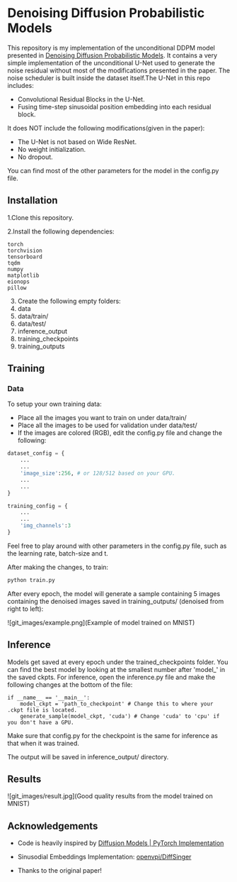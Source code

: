 
# Denoising Diffusion Probabilistic Models

This repository is my implementation of the unconditional DDPM model presented in [Denoising Diffusion Probabilistic Models](https://arxiv.org/abs/2006.11239). It contains a very simple implementation of the unconditional U-Net used to generate the noise residual without most of the modifications presented in the paper. The noise scheduler is built inside the dataset itself.The U-Net in this repo includes:

- Convolutional Residual Blocks in the U-Net.
- Fusing time-step sinusoidal position embedding into each residual block.

It does NOT include the following modifications(given in the paper):

- The U-Net is not based on Wide ResNet.
- No weight initialization.
- No dropout.

You can find most of the other parameters for the model in the config.py file. 




## Installation

1.Clone this repository.

2.Install the following dependencies:

```console
torch 
torchvision 
tensorboard 
tqdm 
numpy
matplotlib 
eionops 
pillow
```
3. Create the following empty folders:
1. data
2. data/train/
3. data/test/
4. inference_output
5. training_checkpoints
6. training_outputs

## Training

### Data

To setup your own training data:

- Place all the images you want to train on under data/train/
- Place all the images to be used for validation under data/test/
- If the images are colored (RGB), edit the config.py file and change the following:

```python
dataset_config = {
    ...
    ...
    'image_size':256, # or 128/512 based on your GPU.
    ...
    ...
}

training_config = {
    ...
    ...
    'img_channels':3 
}
```

Feel free to play around with other parameters in the config.py file, such as the learning rate, batch-size and t.

After making the changes, to train:
```bash
python train.py
```

After every epoch, the model will generate a sample containing 5 images containing the denoised images saved in training_outputs/ (denoised from right to left):

![git_images/example.png](Example of model trained on MNIST)



## Inference

Models get saved at every epoch under the trained_checkpoints folder. You can find the best model by looking at the smallest number after 'model_' in the saved ckpts.
For inference, open the inference.py file and make the following changes at the bottom of the file:

```python3
if __name__ == '__main__':
    model_ckpt = 'path_to_checkpoint' # Change this to where your .ckpt file is located.
    generate_sample(model_ckpt, 'cuda') # Change 'cuda' to 'cpu' if you don't have a GPU.
```

Make sure that config.py for the checkpoint is the same for inference as that when it was trained. 

The output will be saved in inference_output/ directory.


## Results

![git_images/result.jpg](Good quality results from the model trained on MNIST)
## Acknowledgements

- Code is heavily inspired by [Diffusion Models | PyTorch Implementation](https://www.youtube.com/watch?v=TBCRlnwJtZU)

- Sinusodial Embeddings Implementation: [openvpi/DiffSinger](https://github.com/openvpi/DiffSinger)

- Thanks to the original paper!


